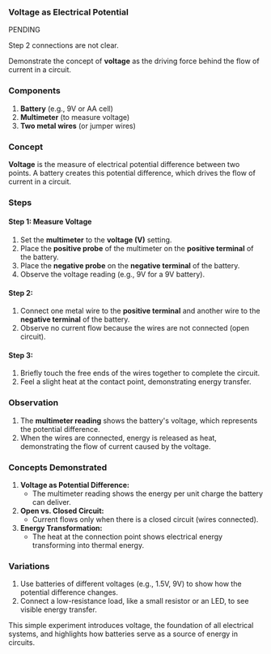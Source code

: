 ### **Voltage as Electrical Potential**

PENDING

Step 2 connections are not clear.

Demonstrate the concept of **voltage** as the driving force behind the flow of current in a circuit.

### **Components**

1. **Battery** (e.g., 9V or AA cell)
2. **Multimeter** (to measure voltage)
3. **Two metal wires** (or jumper wires)

### **Concept**

**Voltage** is the measure of electrical potential difference between two points. A battery creates this potential difference, which drives the flow of current in a circuit.

### **Steps**

#### Step 1: Measure Voltage

1. Set the **multimeter** to the **voltage (V)** setting.
2. Place the **positive probe** of the multimeter on the **positive terminal** of the battery.
3. Place the **negative probe** on the **negative terminal** of the battery.
4. Observe the voltage reading (e.g., 9V for a 9V battery).

#### Step 2: 

1. Connect one metal wire to the **positive terminal** and another wire to the **negative terminal** of the battery.
2. Observe no current flow because the wires are not connected (open circuit).

#### Step 3: 

1. Briefly touch the free ends of the wires together to complete the circuit.
2. Feel a slight heat at the contact point, demonstrating energy transfer.

### **Observation**

1. The **multimeter reading** shows the battery's voltage, which represents the potential difference.
2. When the wires are connected, energy is released as heat, demonstrating the flow of current caused by the voltage.

### **Concepts Demonstrated**

1. **Voltage as Potential Difference:**
   - The multimeter reading shows the energy per unit charge the battery can deliver.
2. **Open vs. Closed Circuit:**
   - Current flows only when there is a closed circuit (wires connected).
3. **Energy Transformation:**
   - The heat at the connection point shows electrical energy transforming into thermal energy.

### **Variations**

1. Use batteries of different voltages (e.g., 1.5V, 9V) to show how the potential difference changes.
2. Connect a low-resistance load, like a small resistor or an LED, to see visible energy transfer.

This simple experiment introduces voltage, the foundation of all electrical systems, and highlights how batteries serve as a source of energy in circuits.
